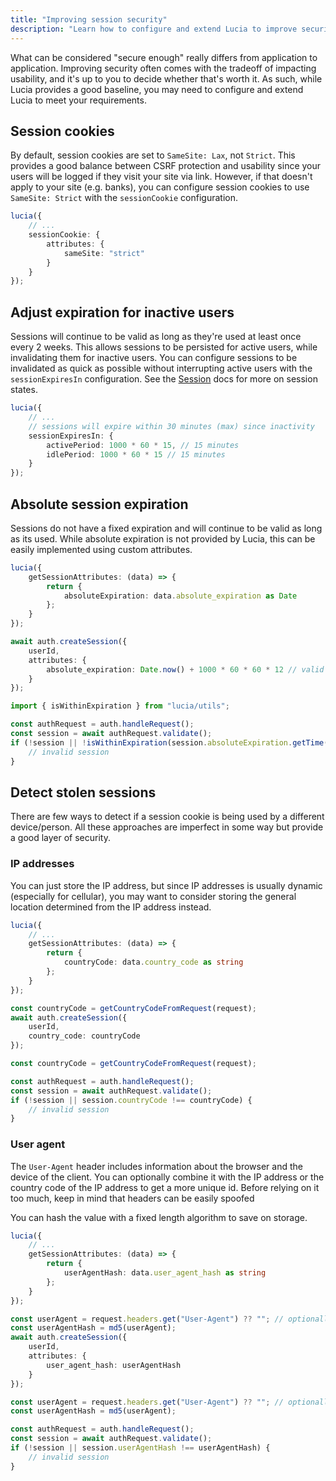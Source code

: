 ```yaml
---
title: "Improving session security"
description: "Learn how to configure and extend Lucia to improve security"
---
```


What can be considered "secure enough" really differs from application to application. Improving security often comes with the tradeoff of impacting usability, and it's up to you to decide whether that's worth it. As such, while Lucia provides a good baseline, you may need to configure and extend Lucia to meet your requirements.

## Session cookies

By default, session cookies are set to `SameSite: Lax`, not `Strict`. This provides a good balance between CSRF protection and usability since your users will be logged if they visit your site via link. However, if that doesn't apply to your site (e.g. banks), you can configure session cookies to use `SameSite: Strict` with the `sessionCookie` configuration.

```ts
lucia({
	// ...
	sessionCookie: {
		attributes: {
			sameSite: "strict"
		}
	}
});
```

## Adjust expiration for inactive users

Sessions will continue to be valid as long as they're used at least once every 2 weeks. This allows sessions to be persisted for active users, while invalidating them for inactive users. You can configure sessions to be invalidated as quick as possible without interrupting active users with the `sessionExpiresIn` configuration. See the [Session](/basics/sessions#session-states-and-session-reset) docs for more on session states.

```ts
lucia({
	// ...
	// sessions will expire within 30 minutes (max) since inactivity
	sessionExpiresIn: {
		activePeriod: 1000 * 60 * 15, // 15 minutes
		idlePeriod: 1000 * 60 * 15 // 15 minutes
	}
});
```

## Absolute session expiration

Sessions do not have a fixed expiration and will continue to be valid as long as its used. While absolute expiration is not provided by Lucia, this can be easily implemented using custom attributes.

```ts
lucia({
	getSessionAttributes: (data) => {
		return {
			absoluteExpiration: data.absolute_expiration as Date
		};
	}
});
```

```ts
await auth.createSession({
	userId,
	attributes: {
		absolute_expiration: Date.now() + 1000 * 60 * 60 * 12 // valid for 12 hours
	}
});
```

```ts
import { isWithinExpiration } from "lucia/utils";

const authRequest = auth.handleRequest();
const session = await authRequest.validate();
if (!session || !isWithinExpiration(session.absoluteExpiration.getTime())) {
	// invalid session
}
```

## Detect stolen sessions

There are few ways to detect if a session cookie is being used by a different device/person. All these approaches are imperfect in some way but provide a good layer of security.

### IP addresses

You can just store the IP address, but since IP addresses is usually dynamic (especially for cellular), you may want to consider storing the general location determined from the IP address instead.

```ts
lucia({
	// ...
	getSessionAttributes: (data) => {
		return {
			countryCode: data.country_code as string
		};
	}
});
```

```ts
const countryCode = getCountryCodeFromRequest(request);
await auth.createSession({
	userId,
	country_code: countryCode
});
```

```ts
const countryCode = getCountryCodeFromRequest(request);

const authRequest = auth.handleRequest();
const session = await authRequest.validate();
if (!session || session.countryCode !== countryCode) {
	// invalid session
}
```

### User agent

The `User-Agent` header includes information about the browser and the device of the client. You can optionally combine it with the IP address or the country code of the IP address to get a more unique id. Before relying on it too much, keep in mind that headers can be easily spoofed

You can hash the value with a fixed length algorithm to save on storage.

```ts
lucia({
	// ...
	getSessionAttributes: (data) => {
		return {
			userAgentHash: data.user_agent_hash as string
		};
	}
});
```

```ts
const userAgent = request.headers.get("User-Agent") ?? ""; // optionally throw error if `null`
const userAgentHash = md5(userAgent);
await auth.createSession({
	userId,
	attributes: {
		user_agent_hash: userAgentHash
	}
});
```

```ts
const userAgent = request.headers.get("User-Agent") ?? ""; // optionally throw error if `null`
const userAgentHash = md5(userAgent);

const authRequest = auth.handleRequest();
const session = await authRequest.validate();
if (!session || session.userAgentHash !== userAgentHash) {
	// invalid session
}
```
